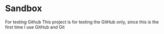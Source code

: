 # Sandbox
For testing Github
This project is for testing the GitHub only, since this is the first time I use GitHub and Git

